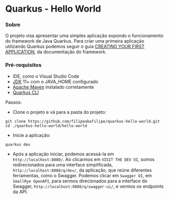 # Quarkus - Hello World

### Sobre
O projeto visa apresentar uma simples aplicação expondo o funcionamento do framework de Java Quarkus.
Para criar uma primeira aplicação utilizando Quarkus podemos seguir o guia [CREATING YOUR FIRST APPLICATION](https://quarkus.io/guides/getting-started), da documentação do framework.

### Pré-requisitos
* IDE, como o Visual Studio Code
* [JDK](https://www.oracle.com/java/technologies/downloads/) 11+ com o JAVA_HOME configurado
* [Apache Maven](https://maven.apache.org/download.cgi) instalado corretamente
* [Quarkus CLI](https://quarkus.io/guides/cli-tooling)

Passos:
* Clone o projeto e vá para a pasta do projeto:
```
git clone https://github.com/filipeakafilipe/quarkus-hello-world.git
cd ./quarkus-hello-world/hello-world
```
* Inicie a aplicação:
```
quarkus dev
```
* Após a aplicação iniciar, podemos acessá-la em `http://localhost:8080/`. Ao clicarmos em `VISIT THE DEV UI`, somos redirecionados para uma interface simplificada, `http://localhost:8080/q/dev/`, da aplicação, que reúne diferentes ferramentas, como o Swagger. Podemos clicar em `Swagger UI`, em `SmallRye OpenAPI`, para sermos direcionados para a interface do Swagger, `http://localhost:8080/q/swagger-ui/`, e vermos os endpoints da API.
